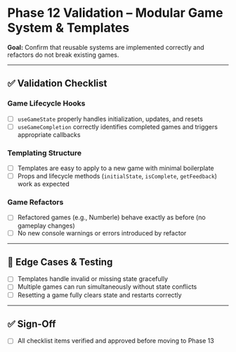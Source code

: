 # Phase 12 Validation – Modular Game System & Templates

**Goal:** Confirm that reusable systems are implemented correctly and refactors do not break existing games.

---

## ✅ Validation Checklist

### **Game Lifecycle Hooks**
- [ ] `useGameState` properly handles initialization, updates, and resets
- [ ] `useGameCompletion` correctly identifies completed games and triggers appropriate callbacks

### **Templating Structure**
- [ ] Templates are easy to apply to a new game with minimal boilerplate
- [ ] Props and lifecycle methods (`initialState`, `isComplete`, `getFeedback`) work as expected

### **Game Refactors**
- [ ] Refactored games (e.g., Numberle) behave exactly as before (no gameplay changes)
- [ ] No new console warnings or errors introduced by refactor

---

## 🧪 Edge Cases & Testing
- [ ] Templates handle invalid or missing state gracefully
- [ ] Multiple games can run simultaneously without state conflicts
- [ ] Resetting a game fully clears state and restarts correctly

---

## ✅ Sign-Off
- [ ] All checklist items verified and approved before moving to Phase 13

